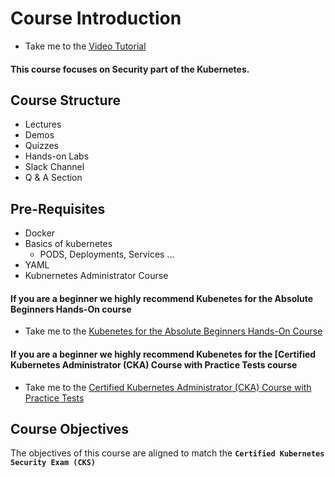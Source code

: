 # Course Introduction

  - Take me to the [Video Tutorial](https://kodekloud.com/topic/course-introduction/)

#### This course focuses on Security part of the Kubernetes.

## Course Structure

   - Lectures
   - Demos
   - Quizzes
   - Hands-on Labs
   - Slack Channel
   - Q & A Section

## Pre-Requisites

   - Docker
   - Basics of kubernetes
     - PODS, Deployments, Services ...
   - YAML
   - Kubnernetes Administrator Course

#### If you are a beginner we highly recommend Kubenetes for the Absolute Beginners Hands-On course

   - Take me to the [Kubenetes for the Absolute Beginners Hands-On Course](https://kodekloud.com/courses/kubernetes-for-the-absolute-beginners-hands-on/)

#### If you are a beginner we highly recommend Kubenetes for the [Certified Kubernetes Administrator (CKA) Course with Practice Tests course

  - Take me to the [Certified Kubernetes Administrator (CKA) Course with Practice Tests](https://kodekloud.com/courses/certified-kubernetes-administrator-cka/)

## Course Objectives

The objectives of this course are aligned to match the **`Certified Kubernetes Security Exam (CKS)`**
